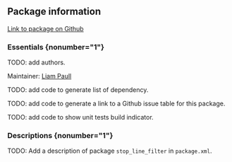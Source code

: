 <div id='stop_line_filter-autogenerated' markdown='1'>


<!-- do not edit this file, autogenerated -->

## Package information 

[Link to package on Github](github:org=duckietown,repo=Software,path=20-indefinite-navigation/stop_line_filter,branch=andrea-config)

### Essentials {nonumber="1"}

TODO: add authors.

Maintainer: [Liam Paull](mailto:lpaull@mit.edu)

TODO: add code to generate list of dependency.

TODO: add code to generate a link to a Github issue table for this package.

TODO: add code to show unit tests build indicator.

### Descriptions {nonumber="1"}

TODO: Add a description of package `stop_line_filter` in `package.xml`.



</div>

